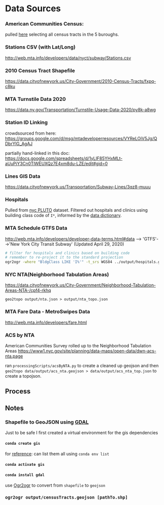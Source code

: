# Data Sources

### American Communities Census:

pulled [here](https://data.census.gov/cedsci/table?d=ACS%205-Year%20Estimates%20Data%20Profiles&table=DP03&tid=ACSDP5Y2018.DP03&g=0400000US36&hidePreview=true&moe=false) selecting all census tracts in the 5 buroughs.

### Stations CSV (with Lat/Long)

http://web.mta.info/developers/data/nyct/subway/Stations.csv

### 2010 Census Tract Shapefile

https://data.cityofnewyork.us/City-Government/2010-Census-Tracts/fxpq-c8ku

### MTA Turnstile Data 2020

https://data.ny.gov/Transportation/Turnstile-Usage-Data-2020/py8k-a8wg

### Station ID Linking

crowdsourced from here:
https://groups.google.com/d/msg/mtadeveloperresources/VYReLOiV5Jg/QDbrYlG_AgAJ

partially hand-linked in this doc:
https://docs.google.com/spreadsheets/d/1yLIF85YHxMLt-aUuPjY3Cn0TlWEUXQz7E4xm8du-LZE/edit#gid=0

### Lines GIS Data

https://data.cityofnewyork.us/Transportation/Subway-Lines/3qz8-muuu

### Hospitals

Pulled from [nyc PLUTO](https://www1.nyc.gov/site/planning/data-maps/open-data/dwn-pluto-mappluto.page) dataset. Filtered out hospitals and clinics using building class code of `I*`, informed by the [data dictionary](https://www1.nyc.gov/assets/planning/download/pdf/data-maps/open-data/pluto_datadictionary.pdf?v=20v3).

### MTA Schedule GTFS Data

http://web.mta.info/developers/developer-data-terms.html#data --> 'GTFS'-->'New York City Transit Subway' (Updated April 29, 2020)

```sh
# filter for hospitals and clinics based on building code
# remember to re-project it to the standard projection
ogr2ogr -where "BldgClass LIKE 'I%'" -t_srs WGS84 ../output/hospitals.geojson  ./MapPLUTO.shp MapPLUTO
```

### NYC NTA(Neighborhood Tabulation Areas)
https://data.cityofnewyork.us/City-Government/Neighborhood-Tabulation-Areas-NTA-/cpf4-rkhq

`geo2topo output/nta.json > output/nta_topo.json`

### MTA Fare Data - MetroSwipes Data
http://web.mta.info/developers/fare.html

### ACS by NTA
American Communities Survey rolled up to the Neighborhood Tabulation Areas
https://www1.nyc.gov/site/planning/data-maps/open-data/dwn-acs-nta.page

ran `processingScripts/acsByNTA.py` to create a cleaned up geojson and then `geo2topo data/output/acs_nta.geojson > data/output/acs_nta_top.json` to create a topojson.

## Process

## Notes

### Shapefile to GeoJSON using [GDAL](https://gdal.org/download.html)

Just to be safe I first created a virtual environment for the gis dependencies

#### `conda create gis`

for [reference](https://docs.conda.io/projects/conda/en/latest/user-guide/tasks/manage-environments.html): can list them all using `conda env list`

#### `conda activate gis`

#### `conda install gdal`

use [Ogr2ogr](https://gdal.org/programs/ogr2ogr.html) to convert from `shapefile` to `geojson`

### `ogr2ogr output/censusTracts.geojson [pathTo.shp]`
